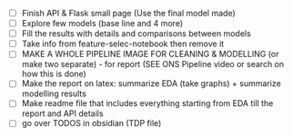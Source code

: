 - [ ] Finish API & Flask small page (Use the final model made)
- [ ] Explore few models (base line and 4 more)
- [ ] Fill the results with details and comparisons between models
- [ ] Take info from feature-selec-notebook then remove it
- [ ] MAKE A WHOLE PIPELINE IMAGE FOR CLEANING & MODELLING (or make two separate) - for report 
(SEE ONS Pipeline video or search on how this is done)
- [ ] Make the report on latex: summarize EDA (take graphs) + summarize modelling results
- [ ] Make readme file that includes everything starting from EDA till the report and API details
- [ ] go over TODOS in obsidian (TDP file)
